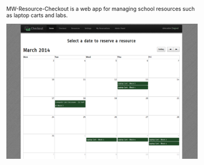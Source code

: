 MW-Resource-Checkout is a web app for managing school resources such as
laptop carts and labs.

![screenshot](mw_checkout_screenshot.png "Screenshot")
